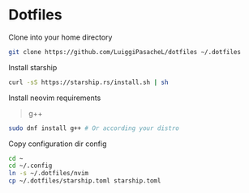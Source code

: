 
# Dotfiles

Clone into your home directory
```sh
git clone https://github.com/LuiggiPasacheL/dotfiles ~/.dotfiles
```

Install starship
```sh
curl -sS https://starship.rs/install.sh | sh
```

Install neovim requirements
> g++ 
```sh
sudo dnf install g++ # Or according your distro
```

Copy configuration dir config
```sh
cd ~
cd ~/.config
ln -s ~/.dotfiles/nvim
cp ~/.dotfiles/starship.toml starship.toml
```

